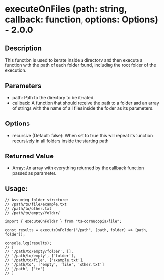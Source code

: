 # executeOnFiles (path: string, callback: function, options: Options) - 2.0.0

## Description

This function is used to iterate inside a directory and then execute a function with the path of each folder found, including the root folder of the execution.

## Parameters

-   path: Path to the directory to be iterated.
-   callback: A function that should receive the path to a folder and an array of strings with the name of all files inside the folder as its parameters.

## Options

-   recursive (Default: false): When set to true this will repeat its function recursively in all folders inside the starting path.

## Returned Value

-   Array<any>: An array with everything returned by the callback function passed as parameter.

## Usage:

```
// Assuming folder structure:
// /path/to/file/example.txt
// /path/to/other.txt
// /path/to/empty/folder/

import { executeOnFolder } from "ts-cornucopia/file";

const results = executeOnFolder("/path", (path, folder) => [path, folder]);

console.log(results);
// [
// '/path/to/empty/folder', [],
// '/path/to/empty', ['folder'],
// '/path/to/file', ['example.txt'],
// '/path/to', ['empty', 'file', 'other.txt']
// '/path', ['to']
// ]
```
